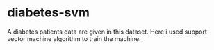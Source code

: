 # diabetes-svm

A diabetes patients data are given in this dataset. Here i used support vector machine algorithm to train the machine.
